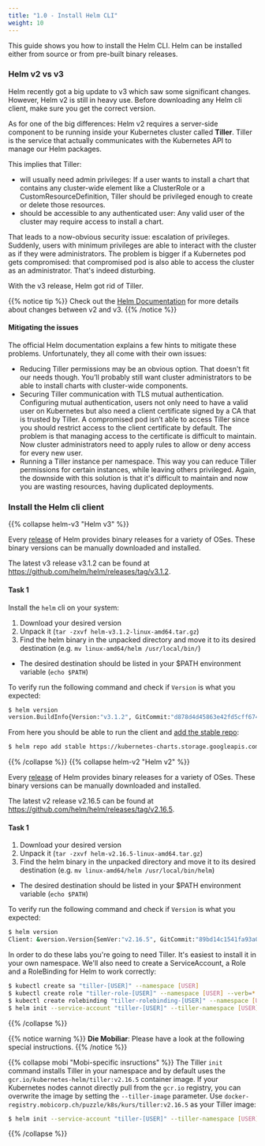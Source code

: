 ```yaml
---
title: "1.0 - Install Helm CLI"
weight: 10
---
```


This guide shows you how to install the Helm CLI. Helm can be installed either from source or from pre-built binary releases.


### Helm v2 vs v3

Helm recently got a big update to v3 which saw some significant changes. However, Helm v2 is still in heavy use. Before downloading any Helm cli client, make sure you get the correct version.

As for one of the big differences: Helm v2 requires a server-side component to be running inside your Kubernetes cluster called **Tiller**. Tiller is the service that actually communicates with the Kubernetes API to manage our Helm packages.

This implies that Tiller:

* will usually need admin privileges: If a user wants to install a chart that contains any cluster-wide element like a ClusterRole or a CustomResourceDefinition, Tiller should be privileged enough to create or delete those resources.
* should be accessible to any authenticated user: Any valid user of the cluster may require access to install a chart.

That leads to a now-obvious security issue: escalation of privileges. Suddenly, users with minimum privileges are able to interact with the cluster as if they were administrators. The problem is bigger if a Kubernetes pod gets compromised: that compromised pod is also able to access the cluster as an administrator. That's indeed disturbing.

With the v3 release, Helm got rid of Tiller.

{{% notice tip %}}
Check out the [Helm Documentation](https://helm.sh/docs/topics/v2_v3_migration/) for more details about changes between v2 and v3.
{{% /notice %}}


#### Mitigating the issues

The official Helm documentation explains a few hints to mitigate these problems. Unfortunately, they all come with their own issues:

* Reducing Tiller permissions may be an obvious option. That doesn't fit our needs though. You’ll probably still want cluster administrators to be able to install charts with cluster-wide components.
* Securing Tiller communication with TLS mutual authentication. Configuring mutual authentication, users not only need to have a valid user on Kubernetes but also need a client certificate signed by a CA that is trusted by Tiller. A compromised pod isn’t able to access Tiller since you should restrict access to the client certificate by default. The problem is that managing access to the certificate is difficult to maintain. Now cluster administrators need to apply rules to allow or deny access for every new user.
* Running a Tiller instance per namespace. This way you can reduce Tiller permissions for certain instances, while leaving others privileged. Again, the downside with this solution is that it's difficult to maintain and now you are wasting resources, having duplicated deployments.


### Install the Helm cli client

{{% collapse helm-v3 "Helm v3" %}}

Every [release](https://github.com/helm/helm/releases) of Helm provides binary releases for a variety of OSes. These binary versions can be manually downloaded and installed.

The latest v3 release v3.1.2 can be found at https://github.com/helm/helm/releases/tag/v3.1.2.


#### Task 1

Install the `helm` cli on your system:

1. Download your desired version
1. Unpack it (`tar -zxvf helm-v3.1.2-linux-amd64.tar.gz`)
1. Find the helm binary in the unpacked directory and move it to its desired destination (e.g. `mv linux-amd64/helm /usr/local/bin/`)
  * The desired destination should be listed in your $PATH environment variable (`echo $PATH`)

To verify run the following command and check if `Version` is what you expected:

```bash
$ helm version
version.BuildInfo{Version:"v3.1.2", GitCommit:"d878d4d45863e42fd5cff6743294a11d28a9abce", GitTreeState:"clean", GoVersion:"go1.13.8"}
```

From here you should be able to run the client and [add the stable repo](https://helm.sh/docs/intro/quickstart/#initialize-a-helm-chart-repository):

```bash
$ helm repo add stable https://kubernetes-charts.storage.googleapis.com/
```
{{% /collapse %}}
{{% collapse helm-v2 "Helm v2" %}}

Every [release](https://github.com/helm/helm/releases) of Helm provides binary releases for a variety of OSes. These binary versions can be manually downloaded and installed.

The latest v2 release v2.16.5 can be found at https://github.com/helm/helm/releases/tag/v2.16.5.


#### Task 1

1. Download your desired version
1. Unpack it (`tar -zxvf helm-v2.16.5-linux-amd64.tar.gz`)
1. Find the helm binary in the unpacked directory and move it to its desired destination (e.g. `mv linux-amd64/helm /usr/local/bin/helm`)
  * The desired destination should be listed in your $PATH environment variable (`echo $PATH`)

To verify run the following command and check if `Version` is what you expected:

```bash
$ helm version
Client: &version.Version{SemVer:"v2.16.5", GitCommit:"89bd14c1541fa93a09492010030fd3699ca65a97", GitTreeState:"clean"}
```

In order to do these labs you're going to need Tiller. It's easiest to install it in your own namespace. We'll also need to create a ServiceAccount, a Role and a RoleBinding for Helm to work correctly:

```bash
$ kubectl create sa "tiller-[USER]" --namespace [USER]
$ kubectl create role "tiller-role-[USER]" --namespace [USER] --verb=* --resource=*.,*.apps,*.batch,*.extensions
$ kubectl create rolebinding "tiller-rolebinding-[USER]" --namespace [USER] --role="tiller-role-[USER]" --serviceaccount="[USER]:tiller-[USER]"
$ helm init --service-account "tiller-[USER]" --tiller-namespace [USER] --upgrade
```
{{% /collapse %}}

{{% notice warning %}}
**Die Mobiliar**: Please have a look at the following special instructions.
{{% /notice %}}

{{% collapse mobi "Mobi-specific insructions" %}}
The Tiller `init` command installs Tiller in your namespace and by default uses the `gcr.io/kubernetes-helm/tiller:v2.16.5` container image. If your Kubernetes nodes cannot directly pull from the `gcr.io` registry, you can overwrite the image by setting the `--tiller-image` parameter. Use `docker-registry.mobicorp.ch/puzzle/k8s/kurs/tiller:v2.16.5` as your Tiller image:

```bash
$ helm init --service-account "tiller-[USER]" --tiller-namespace [USER] --tiller-image docker-registry.mobicorp.ch/puzzle/k8s/kurs/tiller:v2.16.5 --upgrade
```
{{% /collapse %}}
